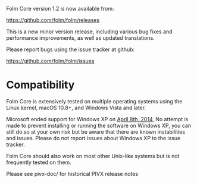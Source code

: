 Folm Core version 1.2 is now available from:

  <https://github.com/folm/folm/releases>

This is a new minor version release, including various bug fixes and
performance improvements, as well as updated translations.

Please report bugs using the issue tracker at github:

  <https://github.com/folm/folm/issues>

Compatibility
==============

Folm Core is extensively tested on multiple operating systems using
the Linux kernel, macOS 10.8+, and Windows Vista and later.

Microsoft ended support for Windows XP on [April 8th, 2014](https://www.microsoft.com/en-us/WindowsForBusiness/end-of-xp-support),
No attempt is made to prevent installing or running the software on Windows XP, you
can still do so at your own risk but be aware that there are known instabilities and issues.
Please do not report issues about Windows XP to the issue tracker.

Folm Core should also work on most other Unix-like systems but is not
frequently tested on them.

Please see pivx-doc/ for historical PIVX release notes

